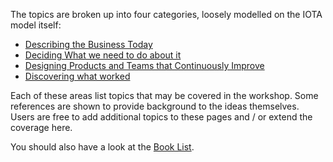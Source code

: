 The topics are broken up into four categories, loosely modelled on the IOTA model itself:

+ [Describing the Business Today](https://github.com/dromologue/ContinuousTransformation/wiki/Describing-the-Business-Today)
+ [Deciding What we need to do about it](https://github.com/dromologue/ContinuousTransformation/wiki/Deciding-What-to-do)
+ [Designing Products and Teams that Continuously Improve](https://github.com/dromologue/ContinuousTransformation/wiki/Designing-Teams-and-Products)
+ [Discovering what worked](https://github.com/dromologue/ContinuousTransformation/wiki/Discovering-What-Works)

Each of these areas list topics that may be covered in the workshop. Some references are shown to provide background to the ideas themselves. Users are free to add additional topics to these pages and / or extend the coverage here. 

You should also have a look at the [Book List](https://github.com/dromologue/ContinuousTransformation/wiki/Book-List).

